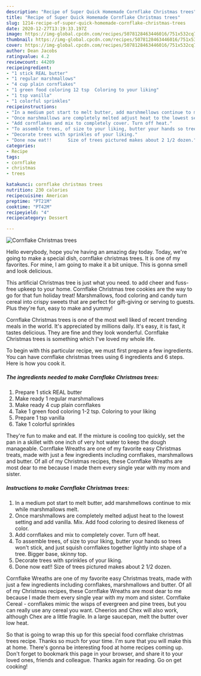 ```yaml
---
description: "Recipe of Super Quick Homemade Cornflake Christmas trees"
title: "Recipe of Super Quick Homemade Cornflake Christmas trees"
slug: 1214-recipe-of-super-quick-homemade-cornflake-christmas-trees
date: 2020-12-27T13:19:33.197Z
image: https://img-global.cpcdn.com/recipes/5078128463446016/751x532cq70/cornflake-christmas-trees-recipe-main-photo.jpg
thumbnail: https://img-global.cpcdn.com/recipes/5078128463446016/751x532cq70/cornflake-christmas-trees-recipe-main-photo.jpg
cover: https://img-global.cpcdn.com/recipes/5078128463446016/751x532cq70/cornflake-christmas-trees-recipe-main-photo.jpg
author: Dean Jacobs
ratingvalue: 4.2
reviewcount: 44209
recipeingredient:
- "1 stick REAL butter"
- "1 regular marshmallows"
- "4 cup plain cornflakes"
- "1 green food coloring 12 tsp  Coloring to your liking"
- "1 tsp vanilla"
- "1 colorful sprinkles"
recipeinstructions:
- "In a medium pot start to melt butter, add marshmellows continue to mix while marshmallows melt."
- "Once marshmallows are completely melted adjust heat to the lowest setting and add vanilla. Mix. Add food coloring to desired likeness of color."
- "Add cornflakes and mix to completely cover. Turn off heat."
- "To assemble trees, of size to your liking, butter your hands so trees won&#39;t stick, and  just squish cornflakes together lightly into shape of a tree.  Bigger base, skinny top."
- "Decorate trees with sprinkles of your liking."
- "Done now eat!!      Size of trees pictured makes about 2 1/2 dozen."
categories:
- Recipe
tags:
- cornflake
- christmas
- trees

katakunci: cornflake christmas trees 
nutrition: 230 calories
recipecuisine: American
preptime: "PT21M"
cooktime: "PT42M"
recipeyield: "4"
recipecategory: Dessert

---
```



![Cornflake Christmas trees](https://img-global.cpcdn.com/recipes/5078128463446016/751x532cq70/cornflake-christmas-trees-recipe-main-photo.jpg)

Hello everybody, hope you're having an amazing day today. Today, we're going to make a special dish, cornflake christmas trees. It is one of my favorites. For mine, I am going to make it a bit unique. This is gonna smell and look delicious.

This artificial Christmas tree is just what you need. to add cheer and fuss-free upkeep to your home. Cornflake Christmas tree cookies are the way to go for that fun holiday treat! Marshmallows, food coloring and candy turn cereal into crispy sweets that are perfect for gift-giving or serving to guests. Plus they&#39;re fun, easy to make and yummy!

Cornflake Christmas trees is one of the most well liked of recent trending meals in the world. It's appreciated by millions daily. It's easy, it is fast, it tastes delicious. They are fine and they look wonderful. Cornflake Christmas trees is something which I've loved my whole life.


To begin with this particular recipe, we must first prepare a few ingredients. You can have cornflake christmas trees using 6 ingredients and 6 steps. Here is how you cook it.

<!--inarticleads1-->

##### The ingredients needed to make Cornflake Christmas trees:

1. Prepare 1 stick REAL butter
1. Make ready 1 regular marshmallows
1. Make ready 4 cup plain cornflakes
1. Take 1 green food coloring 1-2 tsp.  Coloring to your liking
1. Prepare 1 tsp vanilla
1. Take 1 colorful sprinkles


They&#39;re fun to make and eat. If the mixture is cooling too quickly, set the pan in a skillet with one inch of very hot water to keep the dough manageable. Cornflake Wreaths are one of my favorite easy Christmas treats, made with just a few ingredients including cornflakes, marshmallows and butter. Of all of my Christmas recipes, these Cornflake Wreaths are most dear to me because I made them every single year with my mom and sister. 

<!--inarticleads2-->

##### Instructions to make Cornflake Christmas trees:

1. In a medium pot start to melt butter, add marshmellows continue to mix while marshmallows melt.
1. Once marshmallows are completely melted adjust heat to the lowest setting and add vanilla. Mix. Add food coloring to desired likeness of color.
1. Add cornflakes and mix to completely cover. Turn off heat.
1. To assemble trees, of size to your liking, butter your hands so trees won&#39;t stick, and  just squish cornflakes together lightly into shape of a tree.  Bigger base, skinny top.
1. Decorate trees with sprinkles of your liking.
1. Done now eat!!      Size of trees pictured makes about 2 1/2 dozen.


Cornflake Wreaths are one of my favorite easy Christmas treats, made with just a few ingredients including cornflakes, marshmallows and butter. Of all of my Christmas recipes, these Cornflake Wreaths are most dear to me because I made them every single year with my mom and sister. Cornflake Cereal - cornflakes mimic the wisps of evergreen and pine trees, but you can really use any cereal you want. Cheerios and Chex will also work, although Chex are a little fragile. In a large saucepan, melt the butter over low heat. 

So that is going to wrap this up for this special food cornflake christmas trees recipe. Thanks so much for your time. I'm sure that you will make this at home. There's gonna be interesting food at home recipes coming up. Don't forget to bookmark this page in your browser, and share it to your loved ones, friends and colleague. Thanks again for reading. Go on get cooking!
